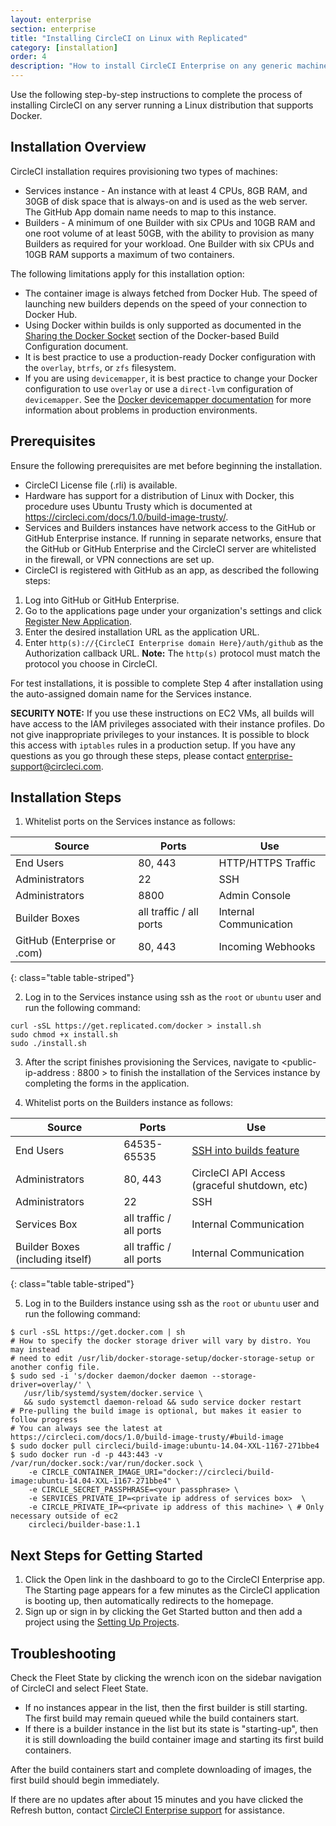 ```yaml
---
layout: enterprise
section: enterprise
title: "Installing CircleCI on Linux with Replicated"
category: [installation]
order: 4
description: "How to install CircleCI Enterprise on any generic machine"
---
```


Use the following step-by-step instructions to complete the process of
installing CircleCI on any server running a Linux distribution that supports Docker.  

## Installation Overview

CircleCI installation requires provisioning two types of machines:

* Services instance - An instance with at least 4 CPUs, 8GB RAM, and 30GB of disk space that is always-on and is used as the web server.  The GitHub App domain name needs to map to this instance.
* Builders - A minimum of one Builder with six CPUs and 10GB RAM and one root volume of at least 50GB, with the ability to provision as many Builders as required for your workload. One Builder with six CPUs and 10GB RAM supports a maximum of two containers.

The following limitations apply for this installation option:

* The container image is always fetched from Docker Hub.  The speed of launching new builders depends on the speed of your  connection to Docker Hub.
* Using Docker within builds is only supported as documented in the [Sharing the Docker Socket]({{site.baseurl}}/enterprise/docker-builder-config/#sharing-the-docker-socket) section of the Docker-based Build Configuration document.
* It is best practice to use a production-ready Docker configuration with the `overlay`, `btrfs`, or `zfs` filesystem. 
* If you are using `devicemapper`, it is best practice to change your Docker configuration to use `overlay` or use a `direct-lvm` configuration of `devicemapper`. See the [Docker devicemapper documentation](https://docs.docker.com/engine/userguide/storagedriver/device-mapper-driver/) for more information about problems in production environments.

## Prerequisites

Ensure the following prerequisites are met before beginning the installation.

* CircleCI License file (.rli) is available.
* Hardware has support for a distribution of Linux with Docker, this procedure uses Ubuntu Trusty which is documented at https://circleci.com/docs/1.0/build-image-trusty/.
* Services and Builders instances have network access to the GitHub or GitHub Enterprise instance.  If running in separate networks, ensure that the GitHub or GitHub Enterprise and the CircleCI server are whitelisted in the firewall, or VPN connections are set up.
* CircleCI is registered with GitHub as an app, as described the following steps:

1. Log into GitHub or GitHub Enterprise.
2. Go to the applications page under your organization's settings and click [Register New Application](https://github.com/settings/applications/new).
3. Enter the desired installation URL as the application URL.
4. Enter `http(s)://{CircleCI Enterprise domain Here}/auth/github` as the Authorization callback URL. **Note:** The `http(s)` protocol must match the protocol you choose in CircleCI.

For test installations, it is possible to complete Step 4 after installation using the auto-assigned domain name for the Services instance. 

**SECURITY NOTE:** If you use these instructions on EC2 VMs, 
all builds will have access to the IAM privileges associated with their instance profiles. Do not
give inappropriate privileges to your instances. It is possible to block
this access with `iptables` rules in a production setup. If you have any
questions as you go through these steps, please contact <enterprise-support@circleci.com>.

## Installation Steps

1. Whitelist ports on the Services instance as follows:


| Source                      | Ports                   | Use                    |
|-----------------------------|-------------------------|------------------------|
| End Users                   | 80, 443                 | HTTP/HTTPS Traffic     |
| Administrators              | 22                      | SSH                    |
| Administrators              | 8800                    | Admin Console          |
| Builder Boxes               | all traffic / all ports | Internal Communication |
| GitHub (Enterprise or .com) | 80, 443                 | Incoming Webhooks      |
{: class="table table-striped"}

2. Log in to the Services instance using ssh as the `root` or `ubuntu` user and run the following command:

```
curl -sSL https://get.replicated.com/docker > install.sh
sudo chmod +x install.sh
sudo ./install.sh
```

3. After the script finishes provisioning the Services, navigate to <public-ip-address : 8800 > to finish the installation of the Services instance by completing the forms in the application.

4. Whitelist ports on the Builders instance as follows:

| Source                           | Ports                   | Use                                                            |
|----------------------------------|-------------------------|----------------------------------------------------------------|
| End Users                        | 64535-65535             | [SSH into builds feature](https://circleci.com/docs/1.0/ssh-build/) |
| Administrators                   | 80, 443                 | CircleCI API Access (graceful shutdown, etc)                   |
| Administrators                   | 22                      | SSH                                                            |
| Services Box                     | all traffic / all ports | Internal Communication                                         |
| Builder Boxes (including itself) | all traffic / all ports | Internal Communication                                         
{: class="table table-striped"}

5. Log in to the Builders instance using ssh as the `root` or `ubuntu` user and run the following command:

```
$ curl -sSL https://get.docker.com | sh
# How to specify the docker storage driver will vary by distro. You may instead
# need to edit /usr/lib/docker-storage-setup/docker-storage-setup or another config file.
$ sudo sed -i 's/docker daemon/docker daemon --storage-driver=overlay/' \
   /usr/lib/systemd/system/docker.service \
   && sudo systemctl daemon-reload && sudo service docker restart
# Pre-pulling the build image is optional, but makes it easier to follow progress
# You can always see the latest at https://circleci.com/docs/1.0/build-image-trusty/#build-image
$ sudo docker pull circleci/build-image:ubuntu-14.04-XXL-1167-271bbe4
$ sudo docker run -d -p 443:443 -v /var/run/docker.sock:/var/run/docker.sock \
    -e CIRCLE_CONTAINER_IMAGE_URI="docker://circleci/build-image:ubuntu-14.04-XXL-1167-271bbe4" \
    -e CIRCLE_SECRET_PASSPHRASE=<your passphrase> \
    -e SERVICES_PRIVATE_IP=<private ip address of services box>  \
    -e CIRCLE_PRIVATE_IP=<private ip address of this machine> \ # Only necessary outside of ec2
    circleci/builder-base:1.1
```

## Next Steps for Getting Started

1. Click the Open link in the dashboard to go to the CircleCI Enterprise app. The Starting page appears for a few minutes  as the CircleCI application is booting up, then automatically redirects to the homepage.
1. Sign up or sign in by clicking the Get Started button and then add a project using the [Setting Up Projects]({{site.baseurl}}/enterprise/quick-start/).

## Troubleshooting

Check the Fleet State by clicking the wrench icon on the sidebar navigation of CircleCI and select Fleet State.
- If no instances appear in the list, then the first builder is still starting. The first build may remain queued while the build containers start.
- If there is a builder instance in the list but its state is "starting-up", then it is still downloading the build container image and starting its first build containers.

After the build containers start and complete downloading of images, the first build should begin immediately.

If there are no updates after about 15 minutes and you have clicked the Refresh button, contact [CircleCI Enterprise support](mailto:enterprise-support@circleci.com) for assistance.
